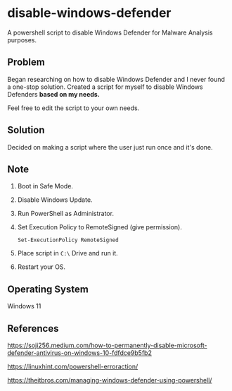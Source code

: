 # disable-windows-defender
A powershell script to disable Windows Defender for Malware Analysis purposes.
## Problem
Began researching on how to disable Windows Defender and I never found a one-stop solution. Created a script for myself to disable Windows Defenders **based on my needs.** 

Feel free to edit the script to your own needs.
## Solution
Decided on making a script where the user just run once and it's done.
## Note
1. Boot in Safe Mode.
2. Disable Windows Update.
3. Run PowerShell as Administrator.
4. Set Execution Policy to RemoteSigned (give permission).

    ```shell
    Set-ExecutionPolicy RemoteSigned
    ```

5. Place script in ```C:\``` Drive and run it.
6. Restart your OS.
## Operating System
Windows 11
## References
https://soji256.medium.com/how-to-permanently-disable-microsoft-defender-antivirus-on-windows-10-fdfdce9b5fb2

https://linuxhint.com/powershell-erroraction/

https://theitbros.com/managing-windows-defender-using-powershell/
